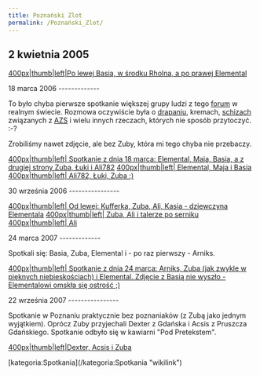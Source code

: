 ```yaml
---
title: Poznański Zlot
permalink: /Poznański_Zlot/
---
```


2 kwietnia 2005
---------------

[400px|thumb|left|Po lewej Basia, w środku Rholna, a po prawej Elemental](/Grafika:PoznanskiZlot01.jpg "wikilink")

<div style="clear: both">
</div>
18 marca 2006
-------------

To było chyba pierwsze spotkanie większej grupy ludzi z tego [forum](/forum_dyskusyjne "wikilink") w realnym świecie. Rozmowa oczywiście była o [drapaniu](/drapanie "wikilink"), kremach, [schizach](/psychika "wikilink") związanych z [AZS](/AZS "wikilink") i wielu innych rzeczach, których nie sposób przytoczyć. :-?

Zrobiliśmy nawet zdjęcie, ale bez Zuby, która mi tego chyba nie przebaczy.

[400px|thumb|left| Spotkanie z dnia 18 marca: Elemental, Maja, Basia, a z drugiej strony Zuba, Łuki i Ali782](/Grafika:Poznan2.jpg "wikilink") [400px|thumb|left| Elemental, Maja i Basia](/Grafika:Poznan4.jpg "wikilink") [400px|thumb|left| Ali782, Łuki, Zuba :)](/Grafika:Poznan3.jpg "wikilink")

<div style="clear: both">
</div>
30 września 2006
----------------

[400px|thumb|left| Od lewej: Kufferka, Zuba, Ali, Kasia - dziewczyna Elementala](/Grafika:Poznan1.jpg "wikilink") [400px|thumb|left| Zuba, Ali i talerze po serniku](/Grafika:Poznan2_.jpg "wikilink") [400px|thumb|left| Ali](/Grafika:Poznan3_.jpg "wikilink")

<div style="clear: both">
</div>
24 marca 2007
-------------

Spotkali się: Basia, Zuba, Elemental i - po raz pierwszy - Arniks.

[400px|thumb|left| Spotkanie z dnia 24 marca: Arniks, Zuba (jak zwykle w pięknych niebieskościach) i Elemental. Zdjęcie z Basią nie wyszło - Elementalowi omskła się ostrość ;)](/Grafika:Atopoznan.jpg "wikilink")

<div style="clear: both">
</div>
22 września 2007
----------------

Spotkanie w Poznaniu praktycznie bez poznaniaków (z Zubą jako jednym wyjątkiem). Oprócz Zuby przyjechali Dexter z Gdańska i Acsis z Pruszcza Gdańskiego. Spotkanie odbyło się w kawiarni "Pod Pretekstem".

[400px|thumb|left|Dexter, Acsis i Zuba](/Grafika:P1000203.JPG "wikilink")

<div style="clear: both">
</div>
[kategoria:Spotkania](/kategoria:Spotkania "wikilink")